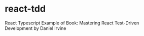 # react-tdd
React Typescript Example of Book: Mastering React Test-Driven Development by Daniel Irvine
